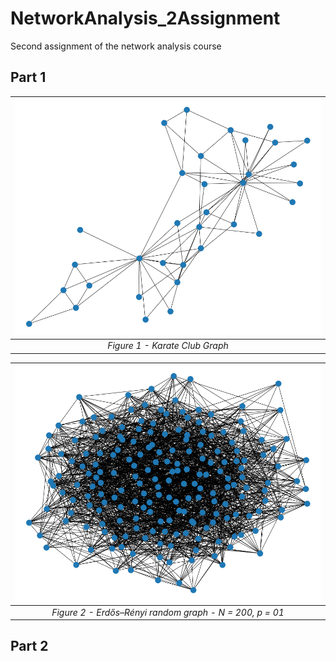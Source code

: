 # NetworkAnalysis_2Assignment

Second assignment of the network analysis course

## Part 1


  | ![kratate club graph](./images/graph1.png) |
  |:--: |
  | *Figure 1 - Karate Club Graph* |
  

| ![Degree Distribution](./images/graph2.png) |
  |:--: |
  | *Figure 2 - Erdős–Rényi random graph - N = 200, p = 01* |


## Part 2
